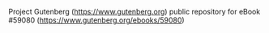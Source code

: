 Project Gutenberg (https://www.gutenberg.org) public repository for
eBook #59080 (https://www.gutenberg.org/ebooks/59080)
